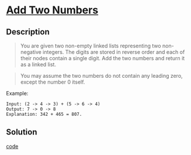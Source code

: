 # [Add Two Numbers](https://leetcode.com/problems/add-two-numbers/)

## Description
> You are given two non-empty linked lists representing two non-negative integers. The digits are stored in reverse order and each of their nodes contain a single digit. Add the two numbers and return it as a linked list.

> You may assume the two numbers do not contain any leading zero, except the number 0 itself.

Example:

```
Input: (2 -> 4 -> 3) + (5 -> 6 -> 4)
Output: 7 -> 0 -> 8
Explanation: 342 + 465 = 807.
```

## Solution

[code](./add_two_numbers.go)
